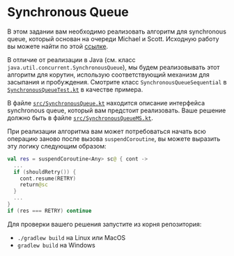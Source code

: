# Synchronous Queue
В этом задании вам необходимо реализовать алгоритм для synchronous queue, который основан на очереди Michael и Scott.
Исходную работу вы можете найти по этой [ссылке](https://www.cs.rochester.edu/u/scott/papers/2009_Scherer_CACM_SSQ.pdf).

В отличие от реализации в Java (см. класс `java.util.concurrent.SynchronousQueue`), 
мы будем реализовывать этот алгоритм для корутин, использую соответствующий механизм 
для засыпания и пробуждения. Смотрите класс `SynchronousQueueSequential` 
в [`SynchronousQueueTest.kt`](test/SynchronousQueueTest.kt) в качестве примера.

В файле [`src/SynchronousQueue.kt`](src/SynchronousQueue.kt) находится описание интерфейса synchronous queue, 
который  вам предстоит реализовать. Ваше решение должно быть в файле [`src/SynchronousQueueMS.kt`](src/SynchronousQueueMS.kt).

При реализации алгоритма вам может потребоваться начать всю операцию заново после вызова `suspendCoroutine`, 
вы можете выразить эту логику следующим образом: 
```kotlin 
val res = suspendCoroutine<Any> sc@ { cont ->
  ...
  if (shouldRetry()) {
    cont.resume(RETRY)
    return@sc
  }
  ...
}
if (res === RETRY) continue
```                

Для проверки вашего решения запустите из корня репозитория:
* `./gradlew build` на Linux или MacOS
* `gradlew build` на Windows